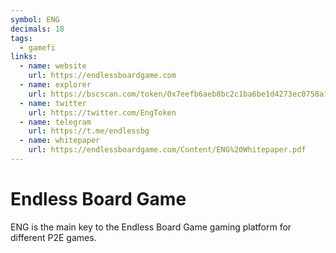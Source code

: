 ```yaml
---
symbol: ENG
decimals: 18
tags:
  - gamefi
links:
  - name: website
    url: https://endlessboardgame.com
  - name: explorer
    url: https://bscscan.com/token/0x7eefb6aeb8bc2c1ba6be1d4273ec0758a1321272
  - name: twitter
    url: https://twitter.com/EngToken
  - name: telegram
    url: https://t.me/endlessbg
  - name: whitepaper
    url: https://endlessboardgame.com/Content/ENG%20Whitepaper.pdf
---
```


# Endless Board Game

ENG is the main key to the Endless Board Game gaming platform for different P2E games.
